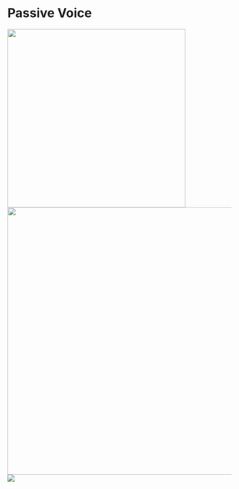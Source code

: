 # Passive Voice

<img src="https://www.pdfnotes.co/wp-content/uploads/2022/01/Active-And-Passive-Voice-Rules-Chart-PDF.jpg" width="400">

<img src="https://www.rbseguide.com/wp-content/uploads/2019/04/RBSE-Class-7-English-Grammar-Passive-Voice-1.png" width="600">

<img src="https://hindiessay.co.in/wp-content/uploads/2022/08/tenses-chart-in-hindi-800x400.jpg" width="">
